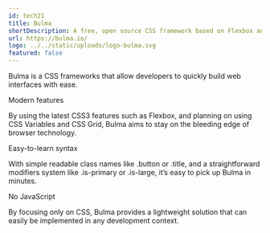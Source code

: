 ```yaml
---
id: tech21
title: Bulma
shortDescription: A free, open source CSS framework based on Flexbox and used by more than 200,000 developers.
url: https://bulma.io/
logo: ../../static/uploads/logo-bulma.svg
featured: false
---
```

Bulma is a CSS frameworks that allow developers to quickly build web interfaces with ease.

Modern features

By using the latest CSS3 features such as Flexbox, and planning on using CSS Variables and CSS Grid, Bulma aims to stay on the bleeding edge of browser technology.

Easy-to-learn syntax

With simple readable class names like .button or .title, and a straightforward modifiers system like .is-primary or .is-large, it’s easy to pick up Bulma in minutes.

No JavaScript

By focusing only on CSS, Bulma provides a lightweight solution that can easily be implemented in any development context.